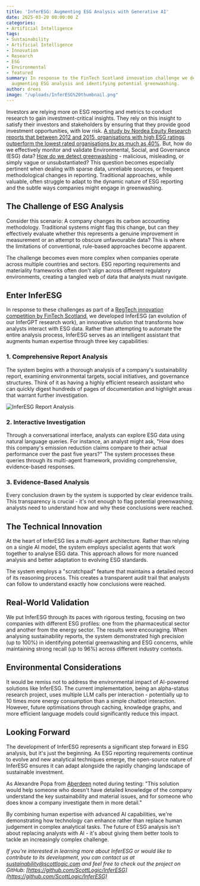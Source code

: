 ```yaml
---
title: 'InferESG: Augmenting ESG Analysis with Generative AI'
date: 2025-03-20 00:00:00 Z
categories:
- Artificial Intelligence
tags:
- Sustainability
- Artificial Intelligence
- Innovation
- Research
- ESG
- Environmental
- featured
summary: In response to the FinTech Scotland innovation challenge we developed InferESG;
  augmenting ESG analysis and identifying potential greenwashing.
author: drees
image: "/uploads/InferESG%20thumbnail.png"
---
```


Investors are relying more on ESG reporting and metrics to conduct research to gain investment-critical insights. They rely on this insight to satisfy their investors and stakeholders by ensuring that they provide good investment opportunities, with low risk. [A study by Nordea Equity Research reports that between 2012 and 2015, organisations with high ESG ratings outperform the lowest rated organisations by as much as 40%](https://hbr.org/2019/05/the-investor-revolution). But, how do we effectively monitor and validate Environmental, Social, and Governance (ESG) data? [How do we detect greenwashing](https://blog.scottlogic.com/2024/04/15/how-cxos-can-spot-technology-greenwashing.html) - malicious, misleading, or simply vague or unsubstantiated? This question becomes especially pertinent when dealing with sparse data, unreliable sources, or frequent methodological changes in reporting. Traditional approaches, while valuable, often struggle to adapt to the dynamic nature of ESG reporting and the subtle ways companies might engage in greenwashing.

## The Challenge of ESG Analysis

Consider this scenario: A company changes its carbon accounting methodology. Traditional systems might flag this change, but can they effectively evaluate whether this represents a genuine improvement in measurement or an attempt to obscure unfavourable data? This is where the limitations of conventional, rule-based approaches become apparent.

The challenge becomes even more complex when companies operate across multiple countries and sectors. ESG reporting requirements and materiality frameworks often don't align across different regulatory environments, creating a tangled web of data that analysts must navigate.

## Enter InferESG

In response to these challenges as part of a [RegTech innovation competition by FinTech Scotland](https://www.fintechscotland.com/fintech-scotland-celebrates-esg-innovation-success-paving-the-way-for-job-creation-and-industry-change/), we developed InferESG (an evolution of our InferGPT research work), an innovative solution that transforms how analysts interact with ESG data. Rather than attempting to automate the entire analysis process, InferESG serves as an intelligent assistant that augments human expertise through three key capabilities:

### 1. Comprehensive Report Analysis

The system begins with a thorough analysis of a company's sustainability report, examining environmental targets, social initiatives, and governance structures. Think of it as having a highly efficient research assistant who can quickly digest hundreds of pages of documentation and highlight areas that warrant further investigation.

![InferESG Report Analysis]({{site.github.url}}/drees/assets/inferesg-report.avif 'InferESG Report Analysis')

### 2. Interactive Investigation

Through a conversational interface, analysts can explore ESG data using natural language queries. For instance, an analyst might ask, "How does this company's emission reduction claims compare to their actual performance over the past five years?" The system processes these queries through its multi-agent framework, providing comprehensive, evidence-based responses.

### 3. Evidence-Based Analysis

Every conclusion drawn by the system is supported by clear evidence trails. This transparency is crucial - it's not enough to flag potential greenwashing; analysts need to understand how and why these conclusions were reached.

## The Technical Innovation

At the heart of InferESG lies a multi-agent architecture. Rather than relying on a single AI model, the system employs specialist agents that work together to analyse ESG data. This approach allows for more nuanced analysis and better adaptation to evolving ESG standards.

The system employs a "scratchpad" feature that maintains a detailed record of its reasoning process. This creates a transparent audit trail that analysts can follow to understand exactly how conclusions were reached.

## Real-World Validation

We put InferESG through its paces with rigorous testing, focusing on two companies with different ESG profiles: one from the pharmaceutical sector and another from the energy sector. The results were encouraging. When analysing sustainability reports, the system demonstrated high precision (up to 100%) in identifying potential greenwashing and ESG concerns, while maintaining strong recall (up to 96%) across different industry contexts.

## Environmental Considerations

It would be remiss not to address the environmental impact of AI-powered solutions like InferESG. The current implementation, being an alpha-status research project, uses multiple LLM calls per interaction - potentially up to 10 times more energy consumption than a simple chatbot interaction. However, future optimisations through caching, knowledge graphs, and more efficient language models could significantly reduce this impact.

## Looking Forward

The development of InferESG represents a significant step forward in ESG analysis, but it's just the beginning. As ESG reporting requirements continue to evolve and new analytical techniques emerge, the open-source nature of InferESG ensures it can adapt alongside the rapidly changing landscape of sustainable investment.

As Alexandre Popa from [Aberdeen](https://www.aberdeeninvestments.com/en-gb) noted during testing: "This solution would help someone who doesn't have detailed knowledge of the company understand the key sustainability and material issues, and for someone who does know a company investigate them in more detail."

By combining human expertise with advanced AI capabilities, we're demonstrating how technology can enhance rather than replace human judgement in complex analytical tasks. The future of ESG analysis isn't about replacing analysts with AI - it's about giving them better tools to tackle an increasingly complex challenge.

*If you're interested in learning more about InferESG or would like to contribute to its development, you can contact us at [sustainability@scottlogic.com](mailto:sustainability@scottlogic.com) and feel free to check out the project on GitHub: [https://github.com/ScottLogic/InferESG](https://github.com/ScottLogic/InferESG)*
